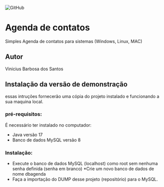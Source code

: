 ![GitHub](https://img.shields.io/github/license/viniciussantosbarbosa/agenda)
# Agenda de contatos 
Simples Agenda de contatos para sistemas (Windows, Linux, MAC)

## Autor
Vinicius Barbosa dos Santos

## Instalação da versão de demonstração
essas intruções fornecerão uma cópia do projeto instalado e funcionando a sua maquina local. 
### pré-requisitos:
É necessário ter instalado no computador:
* Java versão 17
* Banco de dados MySQL versão 8
### Instalação:
* Execute o banco de dados MySQL (localhost) como root sem nenhuma senha definida (senha em branco)
*Crie um novo banco de dados de nome dbagenda
* Faça a importação do DUMP desse projeto (repositório) para o MySQL.
